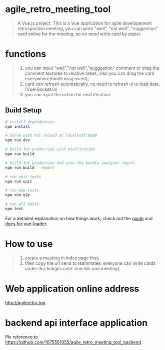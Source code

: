# agile_retro_meeting_tool

> A Vue.js project. This is a Vue application for agile developement retrospective meeting, you can write "well", "not well", "suggestion" card online for the meeting, so no need write card by paper.

# functions

> 1. you can input "well","not well","suggestion" comment or drag the comment textarea to relative areas, also you can drag the card everywhere(html5 drag event);
> 2. card can refresh automatically, no need to refresh ui to load data.(Vue-Socket.io)
> 3. you can input the action for next iteration.

## Build Setup

``` bash
# install dependencies
npm install

# serve with hot reload at localhost:8080
npm run dev

# build for production with minification
npm run build

# build for production and view the bundle analyzer report
npm run build --report

# run unit tests
npm run unit

# run e2e tests
npm run e2e

# run all tests
npm test
```

For a detailed explanation on how things work, check out the [guide](http://vuejs-templates.github.io/webpack/) and [docs for vue-loader](http://vuejs.github.io/vue-loader).

# How to use

> 1. create a meeting in index page first;
> 2. then copy the url send to teammates, everyone can write cards under this link(pls note: one link one meeting)

# Web application online address

http://agileretro.top

# backend api interface application

Pls reference to https://github.com/1075551055/agile_retro_meeting_tool_backend
